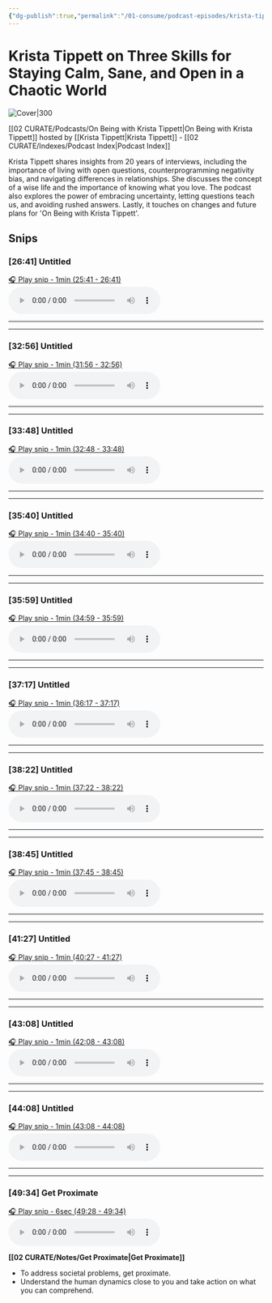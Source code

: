 ```yaml
---
{"dg-publish":true,"permalink":"/01-consume/podcast-episodes/krista-tippett-on-three-skills-for-staying-calm-sane-and-open-in-a-chaotic-world/","title":"Krista Tippett on Three Skills for Staying Calm, Sane, and Open in a Chaotic World","tags":["podcasts"]}
---
```


# Krista Tippett on Three Skills for Staying Calm, Sane, and Open in a Chaotic World


![Cover|300](https://wsrv.nl/?url=https%3A%2F%2Fimage.simplecastcdn.com%2Fimages%2Fd5bd87cf-c1b4-4724-a2e0-67be37425906%2Fa6b148ee-97c6-4a85-9e41-868133c93db6%2F3000x3000%2Fonbe-isolated-master-logo-square.jpg%3Faid%3Drss_feed&w=300&h=300)

[[02 CURATE/Podcasts/On Being with Krista Tippett\|On Being with Krista Tippett]] hosted by [[Krista Tippett\|Krista Tippett]] - [[02 CURATE/Indexes/Podcast Index\|Podcast Index]]

Krista Tippett shares insights from 20 years of interviews, including the importance of living with open questions, counterprogramming negativity bias, and navigating differences in relationships. She discusses the concept of a wise life and the importance of knowing what you love. The podcast also explores the power of embracing uncertainty, letting questions teach us, and avoiding rushed answers. Lastly, it touches on changes and future plans for 'On Being with Krista Tippett'.

## Snips


### [26:41] Untitled


[🎧 Play snip - 1min️ (25:41 - 26:41)](https://share.snipd.com/snip/12ef720f-f0b0-4d8e-9b16-44045b73527e)
<audio controls> <source src="https://dts.podtrac.com/redirect.mp3/afp-901179-injected.calisto.simplecastaudio.com/85760130-020c-4d30-8e15-26c5c451394f/episodes/447d3e0f-550b-44f5-bcac-61326e52071b/audio/128/default.mp3?aid=rss_feed&awCollectionId=85760130-020c-4d30-8e15-26c5c451394f&awEpisodeId=447d3e0f-550b-44f5-bcac-61326e52071b&feed=AuAxH_Bf#t=25:41,26:41"> </audio>




---




---


### [32:56] Untitled


[🎧 Play snip - 1min️ (31:56 - 32:56)](https://share.snipd.com/snip/255cf05c-1017-47c7-8a87-29a6d19278bc)
<audio controls> <source src="https://dts.podtrac.com/redirect.mp3/afp-901179-injected.calisto.simplecastaudio.com/85760130-020c-4d30-8e15-26c5c451394f/episodes/447d3e0f-550b-44f5-bcac-61326e52071b/audio/128/default.mp3?aid=rss_feed&awCollectionId=85760130-020c-4d30-8e15-26c5c451394f&awEpisodeId=447d3e0f-550b-44f5-bcac-61326e52071b&feed=AuAxH_Bf#t=31:56,32:56"> </audio>




---




---


### [33:48] Untitled


[🎧 Play snip - 1min️ (32:48 - 33:48)](https://share.snipd.com/snip/5637e046-bc64-4617-8ffb-ea0277b8ad9f)
<audio controls> <source src="https://dts.podtrac.com/redirect.mp3/afp-901179-injected.calisto.simplecastaudio.com/85760130-020c-4d30-8e15-26c5c451394f/episodes/447d3e0f-550b-44f5-bcac-61326e52071b/audio/128/default.mp3?aid=rss_feed&awCollectionId=85760130-020c-4d30-8e15-26c5c451394f&awEpisodeId=447d3e0f-550b-44f5-bcac-61326e52071b&feed=AuAxH_Bf#t=32:48,33:48"> </audio>




---




---


### [35:40] Untitled


[🎧 Play snip - 1min️ (34:40 - 35:40)](https://share.snipd.com/snip/26b772b3-f7df-48f5-a6fa-70da88379673)
<audio controls> <source src="https://dts.podtrac.com/redirect.mp3/afp-901179-injected.calisto.simplecastaudio.com/85760130-020c-4d30-8e15-26c5c451394f/episodes/447d3e0f-550b-44f5-bcac-61326e52071b/audio/128/default.mp3?aid=rss_feed&awCollectionId=85760130-020c-4d30-8e15-26c5c451394f&awEpisodeId=447d3e0f-550b-44f5-bcac-61326e52071b&feed=AuAxH_Bf#t=34:40,35:40"> </audio>




---




---


### [35:59] Untitled


[🎧 Play snip - 1min️ (34:59 - 35:59)](https://share.snipd.com/snip/a57be030-8eb5-4daa-b5a9-e364af7f5aff)
<audio controls> <source src="https://dts.podtrac.com/redirect.mp3/afp-901179-injected.calisto.simplecastaudio.com/85760130-020c-4d30-8e15-26c5c451394f/episodes/447d3e0f-550b-44f5-bcac-61326e52071b/audio/128/default.mp3?aid=rss_feed&awCollectionId=85760130-020c-4d30-8e15-26c5c451394f&awEpisodeId=447d3e0f-550b-44f5-bcac-61326e52071b&feed=AuAxH_Bf#t=34:59,35:59"> </audio>




---




---


### [37:17] Untitled


[🎧 Play snip - 1min️ (36:17 - 37:17)](https://share.snipd.com/snip/43150559-7f0d-4165-9ac8-e7405e1a5a16)
<audio controls> <source src="https://dts.podtrac.com/redirect.mp3/afp-901179-injected.calisto.simplecastaudio.com/85760130-020c-4d30-8e15-26c5c451394f/episodes/447d3e0f-550b-44f5-bcac-61326e52071b/audio/128/default.mp3?aid=rss_feed&awCollectionId=85760130-020c-4d30-8e15-26c5c451394f&awEpisodeId=447d3e0f-550b-44f5-bcac-61326e52071b&feed=AuAxH_Bf#t=36:17,37:17"> </audio>




---




---


### [38:22] Untitled


[🎧 Play snip - 1min️ (37:22 - 38:22)](https://share.snipd.com/snip/5a0291ff-12cd-4eec-a0fc-9c1b36e2c7d9)
<audio controls> <source src="https://dts.podtrac.com/redirect.mp3/afp-901179-injected.calisto.simplecastaudio.com/85760130-020c-4d30-8e15-26c5c451394f/episodes/447d3e0f-550b-44f5-bcac-61326e52071b/audio/128/default.mp3?aid=rss_feed&awCollectionId=85760130-020c-4d30-8e15-26c5c451394f&awEpisodeId=447d3e0f-550b-44f5-bcac-61326e52071b&feed=AuAxH_Bf#t=37:22,38:22"> </audio>




---




---


### [38:45] Untitled


[🎧 Play snip - 1min️ (37:45 - 38:45)](https://share.snipd.com/snip/6d76e8bc-b31a-4eb6-9e99-b35ea9192c2e)
<audio controls> <source src="https://dts.podtrac.com/redirect.mp3/afp-901179-injected.calisto.simplecastaudio.com/85760130-020c-4d30-8e15-26c5c451394f/episodes/447d3e0f-550b-44f5-bcac-61326e52071b/audio/128/default.mp3?aid=rss_feed&awCollectionId=85760130-020c-4d30-8e15-26c5c451394f&awEpisodeId=447d3e0f-550b-44f5-bcac-61326e52071b&feed=AuAxH_Bf#t=37:45,38:45"> </audio>




---




---


### [41:27] Untitled


[🎧 Play snip - 1min️ (40:27 - 41:27)](https://share.snipd.com/snip/1c913f35-c329-4fb8-ac35-ac72642d3934)
<audio controls> <source src="https://dts.podtrac.com/redirect.mp3/afp-901179-injected.calisto.simplecastaudio.com/85760130-020c-4d30-8e15-26c5c451394f/episodes/447d3e0f-550b-44f5-bcac-61326e52071b/audio/128/default.mp3?aid=rss_feed&awCollectionId=85760130-020c-4d30-8e15-26c5c451394f&awEpisodeId=447d3e0f-550b-44f5-bcac-61326e52071b&feed=AuAxH_Bf#t=40:27,41:27"> </audio>




---




---


### [43:08] Untitled


[🎧 Play snip - 1min️ (42:08 - 43:08)](https://share.snipd.com/snip/5c88245e-417f-48b7-b110-04724a135d16)
<audio controls> <source src="https://dts.podtrac.com/redirect.mp3/afp-901179-injected.calisto.simplecastaudio.com/85760130-020c-4d30-8e15-26c5c451394f/episodes/447d3e0f-550b-44f5-bcac-61326e52071b/audio/128/default.mp3?aid=rss_feed&awCollectionId=85760130-020c-4d30-8e15-26c5c451394f&awEpisodeId=447d3e0f-550b-44f5-bcac-61326e52071b&feed=AuAxH_Bf#t=42:08,43:08"> </audio>




---




---


### [44:08] Untitled


[🎧 Play snip - 1min️ (43:08 - 44:08)](https://share.snipd.com/snip/6247aaa2-dbdc-4793-876e-69c02a58ff35)
<audio controls> <source src="https://dts.podtrac.com/redirect.mp3/afp-901179-injected.calisto.simplecastaudio.com/85760130-020c-4d30-8e15-26c5c451394f/episodes/447d3e0f-550b-44f5-bcac-61326e52071b/audio/128/default.mp3?aid=rss_feed&awCollectionId=85760130-020c-4d30-8e15-26c5c451394f&awEpisodeId=447d3e0f-550b-44f5-bcac-61326e52071b&feed=AuAxH_Bf#t=43:08,44:08"> </audio>




---




---


### [49:34] Get Proximate


[🎧 Play snip - 6sec️ (49:28 - 49:34)](https://share.snipd.com/snip/99a3e5ae-ae4a-46c2-a302-0ca78ee24ed2)
<audio controls> <source src="https://dts.podtrac.com/redirect.mp3/afp-901179-injected.calisto.simplecastaudio.com/85760130-020c-4d30-8e15-26c5c451394f/episodes/447d3e0f-550b-44f5-bcac-61326e52071b/audio/128/default.mp3?aid=rss_feed&awCollectionId=85760130-020c-4d30-8e15-26c5c451394f&awEpisodeId=447d3e0f-550b-44f5-bcac-61326e52071b&feed=AuAxH_Bf#t=49:28,49:34"> </audio>


**[[02 CURATE/Notes/Get Proximate\|Get Proximate]]**

- To address societal problems, get proximate.
- Understand the human dynamics close to you and take action on what you can comprehend.

